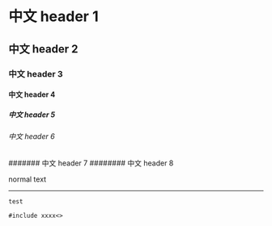 # 中文 header 1
## 中文 header 2
### 中文 header 3
#### 中文 header 4
##### 中文  header 5
###### 中文  header 6
####### 中文  header 7
######## 中文  header 8

normal text

---

`test`

`
#include xxxx<>
`

[sys]:icon.png
